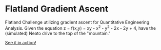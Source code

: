 # Flatland Gradient Ascent
Flatland Challenge utilizing gradient ascent for Quantitative Engineering Analysis. Given the equation z = f(x,y) = xy - x<sup>2</sup> - y<sup>2</sup> - 2x - 2y + 4, have the (simulated) Neato drive to the top of the "mountain."

[See it in action!](https://youtu.be/TRx2ktwdhTA)
